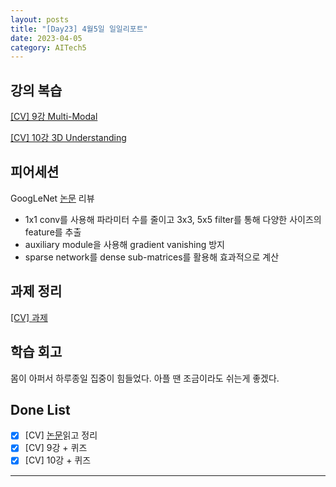 ```yaml
---
layout: posts
title: "[Day23] 4월5일 일일리포트"
date: 2023-04-05
category: AITech5
---
```


## 강의 복습

[[CV] 9강 Multi-Modal](https://www.notion.so/CV-9-Multi-Modal-e899124f58e94ff1a6f32aefd1d27afc) 

[[CV] 10강 3D Understanding](https://www.notion.so/CV-10-3D-Understanding-c15c0d85a6df4f958e7bc02cb7961536) 

## 피어세션

GoogLeNet [논문](https://www.notion.so/GoogLeNet-Going-deeper-with-convolutions-c0944bf3e504408c9aef6949e6751bb2) 리뷰

- 1x1 conv를 사용해 파라미터 수를 줄이고 3x3, 5x5 filter를 통해 다양한 사이즈의 feature를 추출
- auxiliary module을 사용해 gradient vanishing 방지
- sparse network를 dense sub-matrices를 활용해 효과적으로 계산

## 과제 정리

[[CV] 과제](https://www.notion.so/CV-acc3ffdfeec74d3f83242b6380ae40da) 

## 학습 회고

몸이 아퍼서 하루종일 집중이 힘들었다. 아플 땐 조금이라도 쉬는게 좋겠다.

## Done List

- [x]  [CV] [논문](https://www.notion.so/GoogLeNet-Going-deeper-with-convolutions-c0944bf3e504408c9aef6949e6751bb2)읽고 정리
- [x]  [CV] 9강 + 퀴즈
- [x]  [CV] 10강 + 퀴즈

---
